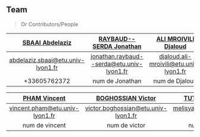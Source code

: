## Team

> Or Contributors/People


| <a href="https://forge.univ-lyon1.fr/p1807434" target="_blank">**SBAAI Abdelaziz**</a> | <a href="https://forge.univ-lyon1.fr/p1507907" target="_blank">**RAYBAUD--SERDA Jonathan**</a> | <a href="https://forge.univ-lyon1.fr/p1610152" target="_blank">**ALI MROIVILI Djaloud** </a> |
| :---: |:---:| :---:|
|abdelaziz.sbaai@etu.univ-lyon1.fr |jonathan.raybaud--serda@etu.univ-lyon1.fr |djaloud.ali-mroivili@etu.univ-lyon1.fr |
|+33605762372|num de Jonathan|num de Djaloud|



|<a href="https://forge.univ-lyon1.fr/p1610072" target="_blank">**PHAM Vincent**</a> | <a href="https://forge.univ-lyon1.fr/p1712615" target="_blank">**BOGHOSSIAN Victor**</a> | <a href="https://forge.univ-lyon1.fr/p1702053" target="_blank">**TUTOGLU Melisya** </a> |
| :---: |:---:| :---:|
|vincent.pham@etu.univ-lyon1.fr|victor.boghossian@etu.univ-lyon1.fr |melisya.tutoglu@etu.univ-lyon1.fr |
|num de vincent|num de victor|num de melisya|


